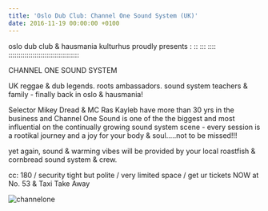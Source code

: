 ```yaml
---
title: 'Oslo Dub Club: Channel One Sound System (UK)'
date: 2016-11-19 00:00:00 +0100
---
```


oslo dub club & hausmania kulturhus
proudly presents : :: ::: :::: :::::::::::::::::::::::::::::::::::

CHANNEL ONE SOUND SYSTEM

UK reggae & dub legends. roots ambassadors. sound system teachers & family - finally back in oslo & hausmania!

Selector Mikey Dread & MC Ras Kayleb have more than 30 yrs in the business and Channel One Sound is one of the the biggest and most influential on the continually growing sound system scene - every session is a rootikal journey and a joy for your body & soul.....not to be missed!!!

yet again, sound & warming vibes will be provided by your local roastfish & cornbread sound system & crew.

cc: 180 / security tight but polite / very limited space / get ur tickets NOW at No. 53 & Taxi Take Away

![channelone](http://www.hausmania.org/portal/images/stories/14199557_1515406755151857_867496496256474526_n.jpg)
